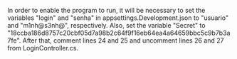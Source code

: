 ﻿In order to enable the program to run, it will be necessary to set the variables "login" and
"senha" in appsettings.Development.json to "usuario" and "m1nh@s3nh@", respectively. Also, set
the variable "Secret" to "18ccba186d8757c20cbf05d7a98b2c64f9f16eb64ea4a64659bbc5c9b7b3a7fe".
After that, comment lines 24 and 25 and uncomment lines 26 and 27 from LoginController.cs.
